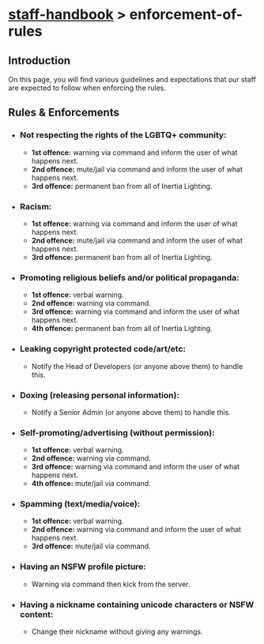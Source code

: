 # [staff-handbook](../../README.md) > enforcement-of-rules

## Introduction
On this page, you will find various guidelines and expectations that our staff are expected to follow when enforcing the rules.

## Rules & Enforcements
- ### Not respecting the rights of the LGBTQ+ community:
    - **1st offence:** warning via command and inform the user of what happens next.
    - **2nd offence:** mute/jail via command and inform the user of what happens next.
    - **3rd offence:** permanent ban from all of Inertia Lighting.

- ### Racism:
    - **1st offence:** warning via command and inform the user of what happens next.
    - **2nd offence:** mute/jail via command and inform the user of what happens next.
    - **3rd offence:** permanent ban from all of Inertia Lighting.

- ### Promoting religious beliefs **and/or** political propaganda:
    - **1st offence:** verbal warning.
    - **2nd offence:** warning via command.
    - **3rd offence:** warning via command and inform the user of what happens next.
    - **4th offence:** permanent ban from all of Inertia Lighting.

- ### Leaking copyright protected code/art/etc:
    - Notify the Head of Developers (or anyone above them) to handle this.

- ### Doxing (releasing personal information):
    - Notify a Senior Admin (or anyone above them) to handle this.

- ### Self-promoting/advertising (without permission):
    - **1st offence:** verbal warning.
    - **2nd offence:** warning via command.
    - **3rd offence:** warning via command and inform the user of what happens next.
    - **4th offence:** mute/jail via command.

- ### Spamming (text/media/voice):
    - **1st offence:** verbal warning.
    - **2nd offence:** warning via command and inform the user of what happens next.
    - **3rd offence:** mute/jail via command.

- ### Having an NSFW profile picture:
    - Warning via command then kick from the server.

- ### Having a nickname containing unicode characters or NSFW content:
    - Change their nickname without giving any warnings.
